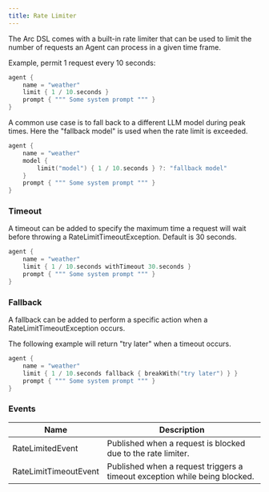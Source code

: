 ```yaml
---
title: Rate Limiter
---
```


The Arc DSL comes with a built-in rate limiter that can be used to limit the number 
of requests an Agent can process in a given time frame.

Example, permit 1 request every 10 seconds:

```kts
agent {
    name = "weather"
    limit { 1 / 10.seconds }
    prompt { """ Some system prompt """ }
}
```

A common use case is to fall back to a different LLM model during peak times.
Here the "fallback model" is used when the rate limit is exceeded.

```kts
agent {
    name = "weather"
    model {
        limit("model") { 1 / 10.seconds } ?: "fallback model"
    }
    prompt { """ Some system prompt """ }
}
```

### Timeout

A timeout can be added to specify the maximum time a request will 
wait before throwing a RateLimitTimeoutException. Default is 30 seconds.

```kts
agent {
    name = "weather"
    limit { 1 / 10.seconds withTimeout 30.seconds }
    prompt { """ Some system prompt """ }
}
```


### Fallback

A fallback can be added to perform a specific action when a RateLimitTimeoutException occurs.

The following example will return "try later" when a timeout occurs.

```kts
agent {
    name = "weather"
    limit { 1 / 10.seconds fallback { breakWith("try later") } }
    prompt { """ Some system prompt """ }
}
```


### Events 

| Name                  | Description                                                                  |   
|-----------------------|------------------------------------------------------------------------------|
| RateLimitedEvent      | Published when a request is blocked due to the rate limiter.                 |    
| RateLimitTimeoutEvent | Published when a request triggers a timeout   exception while being blocked. |   

